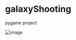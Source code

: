 # galaxyShooting
pygame project

![image](https://github.com/Ronaksawani/galaxyShooting/assets/96838705/3fb4e5f6-ab95-4fe5-af09-206385d7004b)
